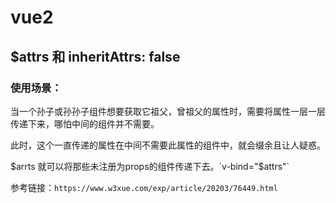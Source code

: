 # vue2

## $attrs 和 inheritAttrs: false

### 使用场景：

当一个孙子或孙孙子组件想要获取它祖父，曾祖父的属性时，需要将属性一层一层传递下来，哪怕中间的组件并不需要。

此时，这个一直传递的属性在中间不需要此属性的组件中，就会缀余且让人疑惑。

$arrts 就可以将那些未注册为props的组件传递下去。`v-bind="$attrs"`

参考链接：`https://www.w3xue.com/exp/article/20203/76449.html`

